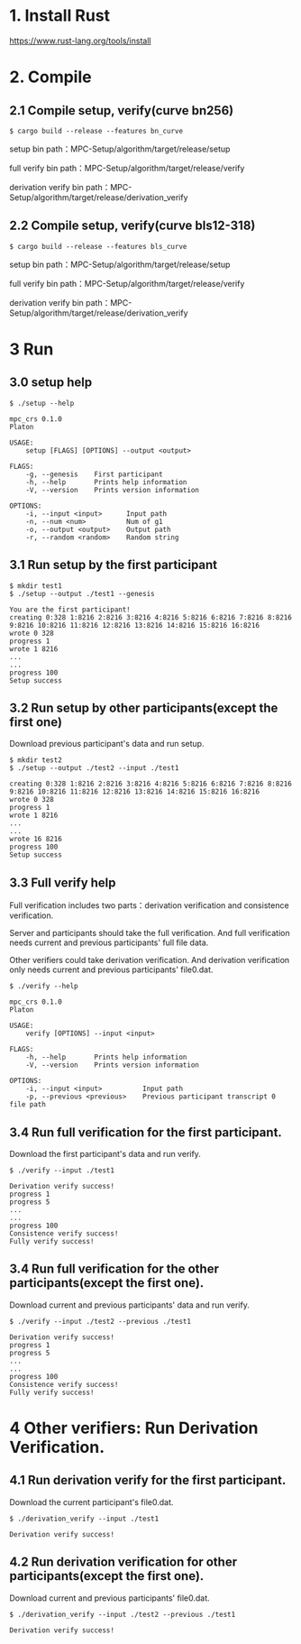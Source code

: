 # 1. Install Rust

https://www.rust-lang.org/tools/install

# 2. Compile

## 2.1 Compile setup, verify(curve bn256)

```shell
$ cargo build --release --features bn_curve
```

setup bin path：MPC-Setup/algorithm/target/release/setup

full verify bin path：MPC-Setup/algorithm/target/release/verify

derivation verify bin path：MPC-Setup/algorithm/target/release/derivation_verify

## 2.2 Compile setup, verify(curve bls12-318)

```shell
$ cargo build --release --features bls_curve
```

setup bin path：MPC-Setup/algorithm/target/release/setup

full verify bin path：MPC-Setup/algorithm/target/release/verify

derivation verify bin path：MPC-Setup/algorithm/target/release/derivation_verify


# 3 Run

## 3.0 setup help

```shell
$ ./setup --help

mpc_crs 0.1.0
Platon

USAGE:
    setup [FLAGS] [OPTIONS] --output <output>

FLAGS:
    -g, --genesis    First participant
    -h, --help       Prints help information
    -V, --version    Prints version information

OPTIONS:
    -i, --input <input>      Input path
    -n, --num <num>          Num of g1
    -o, --output <output>    Output path
    -r, --random <random>    Random string
```



## 3.1 Run setup by the first participant

```shell
$ mkdir test1
$ ./setup --output ./test1 --genesis

You are the first participant!
creating 0:328 1:8216 2:8216 3:8216 4:8216 5:8216 6:8216 7:8216 8:8216 9:8216 10:8216 11:8216 12:8216 13:8216 14:8216 15:8216 16:8216
wrote 0 328
progress 1
wrote 1 8216
...
...
progress 100
Setup success
```



## 3.2 Run setup by other participants(except the first one)
Download previous participant's data and run setup.

```shell
$ mkdir test2
$ ./setup --output ./test2 --input ./test1

creating 0:328 1:8216 2:8216 3:8216 4:8216 5:8216 6:8216 7:8216 8:8216 9:8216 10:8216 11:8216 12:8216 13:8216 14:8216 15:8216 16:8216
wrote 0 328
progress 1
wrote 1 8216
...
...
wrote 16 8216
progress 100
Setup success
```



## 3.3 Full verify help

Full verification includes two parts：derivation verification and consistence verification.

Server and participants should take the full verification. And full verification needs current and previous participants' full file data.

Other verifiers could take derivation verification. And derivation verification only needs current and previous participants' file0.dat.

```shell
$ ./verify --help

mpc_crs 0.1.0
Platon

USAGE:
    verify [OPTIONS] --input <input>

FLAGS:
    -h, --help       Prints help information
    -V, --version    Prints version information

OPTIONS:
    -i, --input <input>          Input path
    -p, --previous <previous>    Previous participant transcript 0 file path
```



## 3.4 Run full verification for the first participant.
Download the first participant's data and run verify.

```shell
$ ./verify --input ./test1

Derivation verify success!
progress 1
progress 5
...
...
progress 100
Consistence verify success!
Fully verify success!
```



## 3.4 Run full verification for the other participants(except the first one).
Download current and previous participants' data and run verify.

```shell
$ ./verify --input ./test2 --previous ./test1

Derivation verify success!
progress 1
progress 5
...
...
progress 100
Consistence verify success!
Fully verify success!
```

# 4 Other verifiers: Run Derivation Verification.

## 4.1 Run derivation verify for the first participant.

Download the current participant's file0.dat.

```shell
$ ./derivation_verify --input ./test1

Derivation verify success!
```

## 4.2 Run derivation verification for other participants(except the first one).

Download current and previous participants' file0.dat.

```shell
$ ./derivation_verify --input ./test2 --previous ./test1

Derivation verify success!
```